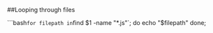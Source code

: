 ##Looping through files

```bash`
for filepath in `find $1 -name "*.js"`;
do
    echo "$filepath"
done;
```
